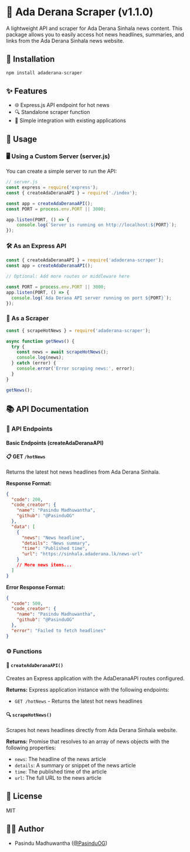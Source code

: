 # 📰 Ada Derana Scraper (v1.1.0)

A lightweight API and scraper for Ada Derana Sinhala news content. This package allows you to easily access hot news headlines, summaries, and links from the Ada Derana Sinhala news website.

## 🚀 Installation

```bash
npm install adaderana-scraper
```

## ✨ Features

- 🌐 Express.js API endpoint for hot news
- 🔍 Standalone scraper function
- 🔌 Simple integration with existing applications

## 📘 Usage

### 🖥️ Using a Custom Server (server.js)

You can create a simple server to run the API:

```javascript
// server.js
const express = require('express');
const { createAdaDeranaAPI } = require('./index');

const app = createAdaDeranaAPI();
const PORT = process.env.PORT || 3000;

app.listen(PORT, () => {
    console.log(`Server is running on http://localhost:${PORT}`);
});
```

### 🛠️ As an Express API

```javascript
const { createAdaDeranaAPI } = require('adaderana-scraper');
const app = createAdaDeranaAPI();

// Optional: Add more routes or middleware here

const PORT = process.env.PORT || 3000;
app.listen(PORT, () => {
  console.log(`Ada Derana API server running on port ${PORT}`);
});
```

### 🧰 As a Scraper

```javascript
const { scrapeHotNews } = require('adaderana-scraper');

async function getNews() {
  try {
    const news = await scrapeHotNews();
    console.log(news);
  } catch (error) {
    console.error('Error scraping news:', error);
  }
}

getNews();
```

## 📚 API Documentation

### 🔄 API Endpoints

#### Basic Endpoints (createAdaDeranaAPI)

#### 📋 GET `/hotNews`

Returns the latest hot news headlines from Ada Derana Sinhala.

**Response Format:**
```json
{
  "code": 200,
  "code_creator": {
    "name": "Pasindu Madhuwantha",
    "github": "@PasinduOG"
  },
  "data": [
    {
      "news": "News headline",
      "details": "News summary",
      "time": "Published time",
      "url": "https://sinhala.adaderana.lk/news-url"
    }
    // More news items...
  ]
}
```

**Error Response Format:**
```json
{
  "code": 500,
  "code_creator": {
    "name": "Pasindu Madhuwantha",
    "github": "@PasinduOG"
  },
  "error": "Failed to fetch headlines"
}
```

### ⚙️ Functions

#### 🔧 `createAdaDeranaAPI()`

Creates an Express application with the AdaDeranaAPI routes configured.

**Returns:** Express application instance with the following endpoints:
- `GET /hotNews` - Returns the latest hot news headlines

#### 🔍 `scrapeHotNews()`

Scrapes hot news headlines directly from Ada Derana Sinhala website.

**Returns:** Promise that resolves to an array of news objects with the following properties:
  - `news`: The headline of the news article
  - `details`: A summary or snippet of the news article
  - `time`: The published time of the article
  - `url`: The full URL to the news article

## 📝 License

MIT

## 👨‍💻 Author

- Pasindu Madhuwantha ([@PasinduOG](https://github.com/PasinduOG))